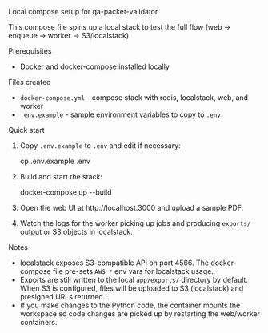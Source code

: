 Local compose setup for qa-packet-validator

This compose file spins up a local stack to test the full flow (web -> enqueue -> worker -> S3/localstack).

Prerequisites
- Docker and docker-compose installed locally

Files created
- `docker-compose.yml` - compose stack with redis, localstack, web, and worker
- `.env.example` - sample environment variables to copy to `.env`

Quick start
1. Copy `.env.example` to `.env` and edit if necessary:

   cp .env.example .env

2. Build and start the stack:

   docker-compose up --build

3. Open the web UI at http://localhost:3000 and upload a sample PDF.

4. Watch the logs for the worker picking up jobs and producing `exports/` output or S3 objects in localstack.

Notes
- localstack exposes S3-compatible API on port 4566. The docker-compose file pre-sets `AWS_*` env vars for localstack usage.
- Exports are still written to the local `app/exports/` directory by default. When S3 is configured, files will be uploaded to S3 (localstack) and presigned URLs returned.
- If you make changes to the Python code, the container mounts the workspace so code changes are picked up by restarting the web/worker containers.
